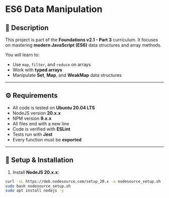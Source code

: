 # ES6 Data Manipulation

## 📌 Description
This project is part of the **Foundations v2.1 - Part 3** curriculum.
It focuses on mastering **modern JavaScript (ES6)** data structures and array methods.

You will learn to:
- Use `map`, `filter`, and `reduce` on arrays
- Work with **typed arrays**
- Manipulate **Set**, **Map**, and **WeakMap** data structures

---

## ⚙️ Requirements
- All code is tested on **Ubuntu 20.04 LTS**
- NodeJS version **20.x.x**
- NPM version **9.x.x**
- All files end with a new line
- Code is verified with **ESLint**
- Tests run with **Jest**
- Every function must be **exported**

---

## 🚀 Setup & Installation

1. Install **NodeJS 20.x.x**:

```bash
curl -sL https://deb.nodesource.com/setup_20.x -o nodesource_setup.sh
sudo bash nodesource_setup.sh
sudo apt install nodejs -y
